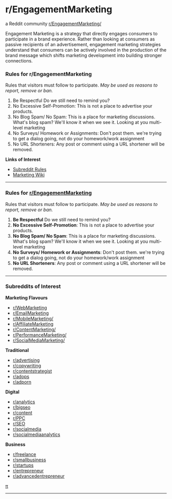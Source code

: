 # r/EngagementMarketing
a Reddit community [r/EngagementMarketing/](https://www.reddit.com/r/EngagementMarketing/)

Engagement Marketing is a strategy that directly engages consumers to participate in a brand experience. Rather than looking at consumers as passive recipients of an advertisement, engagement marketing strategies understand that consumers can be actively involved in the production of the brand message which shifts marketing development into building stronger connections.

### Rules for r/EngagementMarketing
Rules that visitors must follow to participate.
*May be used as reasons to report, remove or ban.*

1. Be Respectful Do we still need to remind you?
2. No Excessive Self-Promotion: This is not a place to advertise your products.
3. No Blog Spam/ No Spam: This is a place for marketing discussions. What's blog spam? We'll know it when we see it. Looking at you multi-level marketing
4. No Surveys/ Homework or Assignments: Don't post them. we're trying to get a dialog going, not do your homework/work assignment
5. No URL Shorteners: Any post or comment using a URL shortener will be removed.

**Links of Interest**

- [Subreddit Rules](https://www.reddit.com/r/EngagementMarketing/about/rules/)
- [Marketing Wiki](https://www.reddit.com/r/EngagementMarketing/wiki/index)

---

### Rules for [r/EngagementMarketing](https://www.reddit.com/r/EngagementMarketing/about/rules/ "Visit the Rules!")
Rules that visitors must follow to participate. *May be used as reasons to report, remove or ban.*

1. **Be Respectful** Do we still need to remind you?
2. **No Excessive Self-Promotion**: This is not a place to advertise your products.
3. **No Blog Spam/ No Spam**: This is a place for marketing discussions. What's blog spam? We'll know it when we see it. Looking at you multi-level marketing
4. **No Surveys/ Homework or Assignments**: Don't post them. we're trying to get a dialog going, not do your homework/work assignment
5. **No URL Shorteners**: Any post or comment using a URL shortener will be removed.

---

### Subreddits of Interest

**Marketing Flavours**

- [r/WebMarketing](https://www.reddit.com/r/webmarketing/)
- [r/EmailMarketing](https://www.reddit.com/r/Emailmarketing/)
- [r/MobileMarketing/](https://www.reddit.com/r/mobilemarketing/)
- [r/AffiliateMarketing](https://www.reddit.com/r/Affiliatemarketing/)
- [r/ContentMarketing/](https://www.reddit.com/r/ContentMarketing/)
- [r/PerformanceMarketing/](https://www.reddit.com/r/PerformanceMarketing/)
- [r/SocialMediaMarketing/](https://www.reddit.com/r/SocialMediaMarketing/)

**Traditional**

- [r/advertising](https://www.reddit.com/r/advertising/)
- [r/copywriting](https://www.reddit.com/r/copywriting/)
- [r/contentstrategist](https://www.reddit.com/r/contentstrategist)
- [r/adops](https://www.reddit.com/r/adops/)
- [r/adporn](https://www.reddit.com/r/AdPorn/)

**Digital**

- [r/analytics](https://www.reddit.com/r/analytics/)
- [r/bigseo](https://www.reddit.com/r/bigseo/)
- [r/content](https://www.reddit.com/r/content/)
- [r/PPC](https://www.reddit.com/r/PPC/)
- [r/SEO](https://www.reddit.com/r/SEO/)
- [r/socialmedia](https://www.reddit.com/r/socialmedia/)
- [r/socialmediaanalytics](https://www.reddit.com/r/socialmediaanalytics/)

**Business**

- [r/freelance](https://www.reddit.com/r/freelance/)
- [r/smallbusiness](https://www.reddit.com/r/smallbusiness/)
- [r/startups](https://www.reddit.com/r/startups/)
- [r/entrepreneur](https://www.reddit.com/r/Entrepreneur/)
- [r/advancedentrepreneur](https://www.reddit.com/r/advancedentrepreneur/)

[π](http://redditmetrics.com/r/EngagementMarketing "you found a secret!")

---
